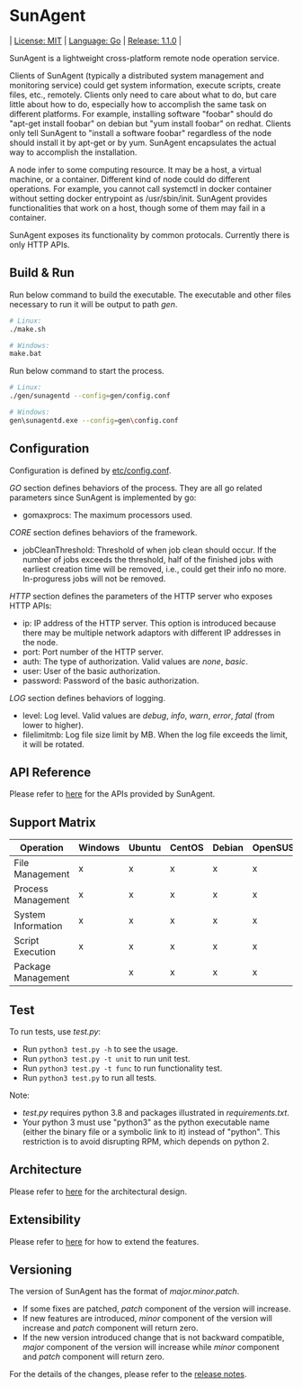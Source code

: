 # SunAgent

| [License: MIT](LICENSE) | [Language: Go](https://golang.org/) | [Release: 1.1.0](docs/RELEASE_NOTES.md) |

SunAgent is a lightweight cross-platform remote node operation service.

Clients of SunAgent (typically a distributed system management and monitoring service) could get system information, execute scripts, create files, etc., remotely. Clients only need to care about what to do, but care little about how to do, especially how to accomplish the same task on different platforms. For example, installing software "foobar" should do "apt-get install foobar" on debian but "yum install foobar" on redhat. Clients only tell SunAgent to "install a software foobar" regardless of the node should install it by apt-get or by yum. SunAgent encapsulates the actual way to accomplish the installation.

A node infer to some computing resource. It may be a host, a virtual machine, or a container. Different kind of node could do different operations. For example, you cannot call systemctl in docker container without setting docker entrypoint as /usr/sbin/init. SunAgent provides functionalities that work on a host, though some of them may fail in a container.

SunAgent exposes its functionality by common protocals. Currently there is only HTTP APIs.

## Build & Run

Run below command to build the executable. The executable and other files necessary to run it will be output to path *gen*.
```sh
# Linux:
./make.sh

# Windows:
make.bat
```

Run below command to start the process.
```sh
# Linux:
./gen/sunagentd --config=gen/config.conf

# Windows:
gen\sunagentd.exe --config=gen\config.conf
```

## Configuration

Configuration is defined by [etc/config.conf](etc/config.conf).

*GO* section defines behaviors of the process. They are all go related parameters since SunAgent is implemented by go:

* gomaxprocs: The maximum processors used.

*CORE* section defines behaviors of the framework.

* jobCleanThreshold: Threshold of when job clean should occur. If the number of jobs exceeds the threshold, half of the finished jobs with earliest creation time will be removed, i.e., could get their info no more. In-proguress jobs will not be removed.

*HTTP* section defines the parameters of the HTTP server who exposes HTTP APIs:

* ip: IP address of the HTTP server. This option is introduced because there may be multiple network adaptors with different IP addresses in the node.
* port: Port number of the HTTP server.
* auth: The type of authorization. Valid values are *none*, *basic*.
* user: User of the basic authorization.
* password: Password of the basic authorization.

*LOG* section defines behaviors of logging.

* level: Log level. Valid values are *debug*, *info*, *warn*, *error*, *fatal* (from lower to higher).
* filelimitmb: Log file size limit by MB. When the log file exceeds the limit, it will be rotated.

## API Reference

Please refer to [here](docs/API_REFERENCE.md) for the APIs provided by SunAgent.

## Support Matrix

| Operation          | Windows | Ubuntu | CentOS | Debian | OpenSUSE |
| ------------------ | ------- | ------ | ------ | ------ | -------- |
| File Management    | x       | x      | x      | x      | x        |
| Process Management | x       | x      | x      | x      | x        |
| System Information | x       | x      | x      | x      | x        |
| Script Execution   | x       | x      | x      | x      | x        |
| Package Management |         | x      | x      | x      | x        |

## Test

To run tests, use *test.py*:
* Run ```python3 test.py -h``` to see the usage.
* Run ```python3 test.py -t unit``` to run unit test.
* Run ```python3 test.py -t func``` to run functionality test.
* Run ```python3 test.py``` to run all tests.

Note:
* *test.py* requires python 3.8 and packages illustrated in *requirements.txt*.
* Your python 3 must use "python3" as the python executable name (either the binary file or a symbolic link to it) instead of "python". This restriction is to avoid disrupting RPM, which depends on python 2.

## Architecture

Please refer to [here](docs/ARCHITECTURE_SPECIFICATION.md) for the architectural design.

## Extensibility

Please refer to [here](docs/EXTENSIBILITY.md) for how to extend the features.

## Versioning

The version of SunAgent has the format of *major.minor.patch*.

* If some fixes are patched, *patch* component of the version will increase.
* If new features are introduced, *minor* component of the version will increase and *patch* component will return zero.
* If the new version introduced change that is not backward compatible, *major* component of the version will increase while *minor* component and *patch* component will return zero.

For the details of the changes, please refer to the [release notes](docs/RELEASE_NOTES.md).
